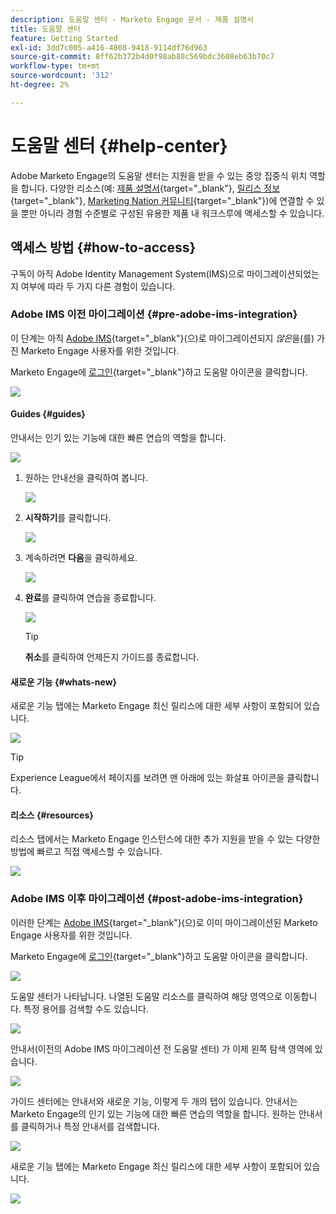 ```yaml
---
description: 도움말 센터 - Marketo Engage 문서 - 제품 설명서
title: 도움말 센터
feature: Getting Started
exl-id: 3dd7c005-a416-4808-9418-9114df76d963
source-git-commit: 8ff62b372b4d0f98ab88c569bdc3608eb63b70c7
workflow-type: tm+mt
source-wordcount: '312'
ht-degree: 2%

---
```


# 도움말 센터 {#help-center}

Adobe Marketo Engage의 도움말 센터는 지원을 받을 수 있는 중앙 집중식 위치 역할을 합니다. 다양한 리소스(예: [제품 설명서](/help/marketo/home.md){target="_blank"}, [릴리스 정보](/help/marketo/release-notes/current.md){target="_blank"}, [Marketing Nation 커뮤니티](https://nation.marketo.com/){target="_blank"})에 연결할 수 있을 뿐만 아니라 경험 수준별로 구성된 유용한 제품 내 워크스루에 액세스할 수 있습니다.

## 액세스 방법 {#how-to-access}

구독이 아직 Adobe Identity Management System(IMS)으로 마이그레이션되었는지 여부에 따라 두 가지 다른 경험이 있습니다.

### Adobe IMS 이전 마이그레이션 {#pre-adobe-ims-integration}

이 단계는 아직 [Adobe IMS](/help/marketo/product-docs/administration/marketo-with-adobe-identity/adobe-identity-management-overview.md){target="_blank"}(으)로 마이그레이션되지 _않은_&#x200B;을(를) 가진 Marketo Engage 사용자를 위한 것입니다.

Marketo Engage에 [로그인](https://login.marketo.com/){target="_blank"}하고 도움말 아이콘을 클릭합니다.

![](assets/help-center-1.png)

#### Guides {#guides}

안내서는 인기 있는 기능에 대한 빠른 연습의 역할을 합니다.

![](assets/help-center-2.png)

1. 원하는 안내선을 클릭하여 봅니다.

   ![](assets/help-center-3.png)

1. **시작하기**&#x200B;를 클릭합니다.

   ![](assets/help-center-4.png)

1. 계속하려면 **다음**&#x200B;을 클릭하세요.

   ![](assets/help-center-5.png)

1. **완료**&#x200B;를 클릭하여 연습을 종료합니다.

   ![](assets/help-center-6.png)

   >[!TIP]
   >
   >**취소**&#x200B;를 클릭하여 언제든지 가이드를 종료합니다.

#### 새로운 기능 {#whats-new}

새로운 기능 탭에는 Marketo Engage 최신 릴리스에 대한 세부 사항이 포함되어 있습니다.

![](assets/help-center-7.png)

>[!TIP]
>
>Experience League에서 페이지를 보려면 맨 아래에 있는 화살표 아이콘을 클릭합니다.

#### 리소스 {#resources}

리소스 탭에서는 Marketo Engage 인스턴스에 대한 추가 지원을 받을 수 있는 다양한 방법에 빠르고 직접 액세스할 수 있습니다.

![](assets/help-center-8.png)

### Adobe IMS 이후 마이그레이션 {#post-adobe-ims-integration}

이러한 단계는 [Adobe IMS](/help/marketo/product-docs/administration/marketo-with-adobe-identity/adobe-identity-management-overview.md){target="_blank"}(으)로 이미 마이그레이션된 Marketo Engage 사용자를 위한 것입니다.

Marketo Engage에 [로그인](https://experience.adobe.com/){target="_blank"}하고 도움말 아이콘을 클릭합니다.

![](assets/help-center-9.png)

도움말 센터가 나타납니다. 나열된 도움말 리소스를 클릭하여 해당 영역으로 이동합니다. 특정 용어를 검색할 수도 있습니다.

![](assets/help-center-10.png)

안내서(이전의 Adobe IMS 마이그레이션 전 도움말 센터) 가 이제 왼쪽 탐색 영역에 있습니다.

![](assets/help-center-11.png)

가이드 센터에는 안내서와 새로운 기능, 이렇게 두 개의 탭이 있습니다. 안내서는 Marketo Engage의 인기 있는 기능에 대한 빠른 연습의 역할을 합니다. 원하는 안내서를 클릭하거나 특정 안내서를 검색합니다.

![](assets/help-center-12.png)

새로운 기능 탭에는 Marketo Engage 최신 릴리스에 대한 세부 사항이 포함되어 있습니다.

![](assets/help-center-13.png)
